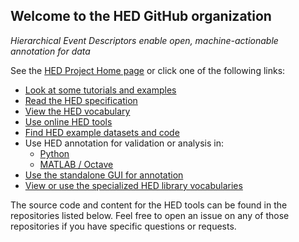 ## Welcome to the HED GitHub organization

*Hierarchical Event Descriptors enable open, machine-actionable annotation for data*

See the [HED Project Home page](https://www.hedtags.org/) or click one of the following links:

- [Look at some tutorials and examples](https://www.hed-resources.org)
- [Read the HED specification](https://hed-specification.readthedocs.io/en/latest/)
- [View the HED vocabulary](https://www.hedtags.org/display_hed.html)
- [Use online HED tools](https://hedtools.ucsd.edu/hed)
- [Find HED example datasets and code](https://github.com/hed-standard/hed-examples)
- Use HED annotation for validation or analysis in:
  - [Python](https://github.com/hed-standard/hed-python)
  - [MATLAB / Octave](https://github.com/hed-standard/hed-matlab)
- [Use the standalone GUI for annotation](https://github.com/hed-standard/CTagger)
- [View or use the specialized HED library vocabularies](https://github.com/hed-standard/hed-schemas)

The source code and content for the HED tools can be found in the
repositories listed below. Feel free to open an issue on any of those repositories 
if you have specific questions or requests.
